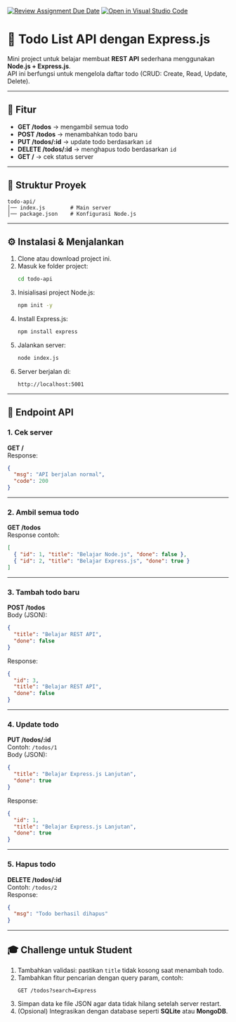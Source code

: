 [![Review Assignment Due Date](https://classroom.github.com/assets/deadline-readme-button-22041afd0340ce965d47ae6ef1cefeee28c7c493a6346c4f15d667ab976d596c.svg)](https://classroom.github.com/a/cVk4BoX1)
[![Open in Visual Studio Code](https://classroom.github.com/assets/open-in-vscode-2e0aaae1b6195c2367325f4f02e2d04e9abb55f0b24a779b69b11b9e10269abc.svg)](https://classroom.github.com/online_ide?assignment_repo_id=20933295&assignment_repo_type=AssignmentRepo)
# 📘 Todo List API dengan Express.js

Mini project untuk belajar membuat **REST API** sederhana menggunakan **Node.js + Express.js**.  
API ini berfungsi untuk mengelola daftar todo (CRUD: Create, Read, Update, Delete).  

---

## 🚀 Fitur
- **GET /todos** → mengambil semua todo  
- **POST /todos** → menambahkan todo baru  
- **PUT /todos/:id** → update todo berdasarkan `id`  
- **DELETE /todos/:id** → menghapus todo berdasarkan `id`  
- **GET /** → cek status server  

---

## 📂 Struktur Proyek
```
todo-api/
│── index.js        # Main server
│── package.json    # Konfigurasi Node.js
```

---

## ⚙️ Instalasi & Menjalankan
1. Clone atau download project ini.  
2. Masuk ke folder project:  
   ```bash
   cd todo-api
   ```
3. Inisialisasi project Node.js:  
   ```bash
   npm init -y
   ```
4. Install Express.js:  
   ```bash
   npm install express
   ```
5. Jalankan server:  
   ```bash
   node index.js
   ```
6. Server berjalan di:  
   ```
   http://localhost:5001
   ```

---

## 📌 Endpoint API

### 1. Cek server
**GET /**  
Response:
```json
{
  "msg": "API berjalan normal",
  "code": 200
}
```

---

### 2. Ambil semua todo
**GET /todos**  
Response contoh:
```json
[
  { "id": 1, "title": "Belajar Node.js", "done": false },
  { "id": 2, "title": "Belajar Express.js", "done": true }
]
```

---

### 3. Tambah todo baru
**POST /todos**  
Body (JSON):
```json
{
  "title": "Belajar REST API",
  "done": false
}
```
Response:
```json
{
  "id": 3,
  "title": "Belajar REST API",
  "done": false
}
```

---

### 4. Update todo
**PUT /todos/:id**  
Contoh: `/todos/1`  
Body (JSON):
```json
{
  "title": "Belajar Express.js Lanjutan",
  "done": true
}
```
Response:
```json
{
  "id": 1,
  "title": "Belajar Express.js Lanjutan",
  "done": true
}
```

---

### 5. Hapus todo
**DELETE /todos/:id**  
Contoh: `/todos/2`  
Response:
```json
{
  "msg": "Todo berhasil dihapus"
}
```

---

## 🎓 Challenge untuk Student
1. Tambahkan validasi: pastikan `title` tidak kosong saat menambah todo.  
2. Tambahkan fitur pencarian dengan query param, contoh:  
   ```
   GET /todos?search=Express
   ```  
3. Simpan data ke file JSON agar data tidak hilang setelah server restart.  
4. (Opsional) Integrasikan dengan database seperti **SQLite** atau **MongoDB**.  
